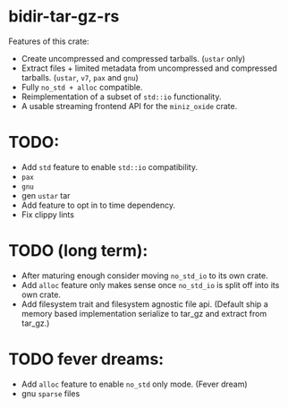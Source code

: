 # bidir-tar-gz-rs

Features of this crate:
* Create uncompressed and compressed tarballs. (`ustar` only)
* Extract files + limited metadata from uncompressed and compressed tarballs. (`ustar`, `v7`, `pax` and `gnu`)
* Fully `no_std + alloc` compatible.
* Reimplementation of a subset of `std::io` functionality.
* A usable streaming frontend API for the `miniz_oxide` crate.

# TODO:

* Add `std` feature to enable `std::io` compatibility.
* `pax`
* `gnu`
* gen `ustar` tar
* Add feature to opt in to time dependency.
* Fix clippy lints

# TODO (long term):
* After maturing enough consider moving `no_std_io` to its own crate.
* Add `alloc` feature only makes sense once `no_std_io` is split off into its own crate.
* Add filesystem trait and filesystem agnostic file api. (Default ship a memory based implementation serialize to tar_gz and extract from tar_gz.)

# TODO fever dreams:

* Add `alloc` feature to enable `no_std` only mode. (Fever dream)
* gnu `sparse` files
